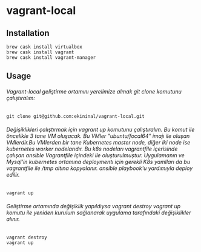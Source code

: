 # vagrant-local

## Installation
```
brew cask install virtualbox
brew cask install vagrant
brew cask install vagrant-manager
```
## Usage

###### Vagrant-local geliştirme ortamını yerelimize almak git clone komutunu çalıştıralım:
```
git clone git@github.com:ekininal/vagrant-local.git
```

###### Değişiklikleri çalıştırmak için vagrant up komutunu çalıştıralım. Bu komut ile öncelikle 3 tane VM oluşacak. Bu VMler "ubuntu/focal64" imajı ile oluşan VMlerdir.Bu VMlerden bir tane Kubernetes master node, diğer iki node ise kubernetes worker nodelarıdır. Bu k8s nodeları vagrantfile içerisinde çalışan ansible Vagrantfile içindeki ile oluşturulmuştur. Uygulamanın ve Mysql'in kubernetes ortamına deploymentı için gerekli K8s yamlları da bu vagrantfile ile /tmp altına kopyalanır. ansible playbook'u yardımıyla deploy edilir.
```
vagrant up
```

###### Geliştirme ortamında değişiklik yapıldıysa vagrant destroy vagrant up komutu ile yeniden kurulum sağlanarak uygulama tarafındaki değişiklikler alınır.
```
vagrant destroy
vagrant up
```